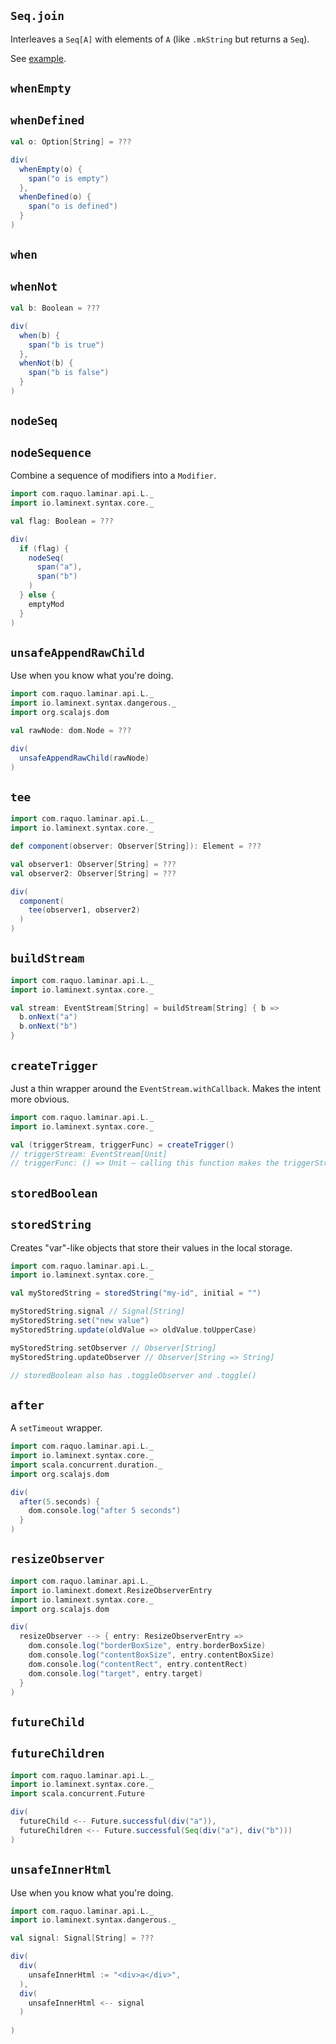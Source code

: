 ## `Seq.join`

Interleaves a `Seq[A]` with elements of `A` (like `.mkString` but returns a `Seq`).

See [example](/core/example-seq-join).

## `whenEmpty` 
## `whenDefined`

```scala
val o: Option[String] = ???

div(
  whenEmpty(o) {
    span("o is empty")
  },
  whenDefined(o) {
    span("o is defined")
  }
)
```

## `when` 
## `whenNot`

```scala
val b: Boolean = ???

div(
  when(b) {
    span("b is true")
  },
  whenNot(b) {
    span("b is false")
  }
)
```

## `nodeSeq` 
## `nodeSequence`

Combine a sequence of modifiers into a `Modifier`.

```scala
import com.raquo.laminar.api.L._
import io.laminext.syntax.core._

val flag: Boolean = ???

div(
  if (flag) {
    nodeSeq(
      span("a"),
      span("b")
    )
  } else {
    emptyMod
  }
)
```

## `unsafeAppendRawChild`

Use when you know what you're doing.

```scala
import com.raquo.laminar.api.L._
import io.laminext.syntax.dangerous._
import org.scalajs.dom

val rawNode: dom.Node = ???

div(
  unsafeAppendRawChild(rawNode)
)
```

## `tee`

```scala
import com.raquo.laminar.api.L._
import io.laminext.syntax.core._

def component(observer: Observer[String]): Element = ???

val observer1: Observer[String] = ???
val observer2: Observer[String] = ???

div(
  component(
    tee(observer1, observer2)
  )
)
```

## `buildStream`

```scala
import com.raquo.laminar.api.L._
import io.laminext.syntax.core._

val stream: EventStream[String] = buildStream[String] { b =>
  b.onNext("a")
  b.onNext("b") 
}
```

## `createTrigger`

Just a thin wrapper around the `EventStream.withCallback`. Makes the intent more obvious.

```scala
import com.raquo.laminar.api.L._
import io.laminext.syntax.core._

val (triggerStream, triggerFunc) = createTrigger()
// triggerStream: EventStream[Unit]
// triggerFunc: () => Unit – calling this function makes the triggerStream emit a value 
```

## `storedBoolean` 
## `storedString`

Creates "var"-like objects that store their values in the local storage.

```scala
import com.raquo.laminar.api.L._
import io.laminext.syntax.core._

val myStoredString = storedString("my-id", initial = "")

myStoredString.signal // Signal[String]
myStoredString.set("new value")
myStoredString.update(oldValue => oldValue.toUpperCase)

myStoredString.setObserver // Observer[String]
myStoredString.updateObserver // Observer[String => String]

// storedBoolean also has .toggleObserver and .toggle()
```

## `after`

A `setTimeout` wrapper.

```scala
import com.raquo.laminar.api.L._
import io.laminext.syntax.core._
import scala.concurrent.duration._
import org.scalajs.dom

div(
  after(5.seconds) {
    dom.console.log("after 5 seconds")    
  }
)
```

## `resizeObserver`

```scala
import com.raquo.laminar.api.L._
import io.laminext.domext.ResizeObserverEntry
import io.laminext.syntax.core._
import org.scalajs.dom

div(
  resizeObserver --> { entry: ResizeObserverEntry => 
    dom.console.log("borderBoxSize", entry.borderBoxSize)    
    dom.console.log("contentBoxSize", entry.contentBoxSize)    
    dom.console.log("contentRect", entry.contentRect)    
    dom.console.log("target", entry.target)    
  }
)

```

## `futureChild` 
##  `futureChildren`

```scala
import com.raquo.laminar.api.L._
import io.laminext.syntax.core._
import scala.concurrent.Future

div(
  futureChild <-- Future.successful(div("a")),  
  futureChildren <-- Future.successful(Seq(div("a"), div("b"))) 
)
```

## `unsafeInnerHtml`

Use when you know what you're doing.

```scala
import com.raquo.laminar.api.L._
import io.laminext.syntax.dangerous._

val signal: Signal[String] = ???

div(
  div(
    unsafeInnerHtml := "<div>a</div>",
  ),
  div(
    unsafeInnerHtml <-- signal
  )
  
)
```
